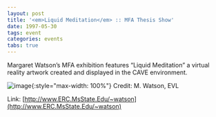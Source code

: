 ```yaml
---
layout: post
title: '<em>Liquid Meditation</em> :: MFA Thesis Show'
date: 1997-05-30
tags: event
categories: events
tabs: true
---
```


Margaret Watson&rsquo;s MFA exhibition features &ldquo;Liquid Meditation&rdquo; a virtual reality artwork created and displayed in the CAVE environment.

![image](https://www.evl.uic.edu/output/originals/liquid.gif-srcw.jpg){:style="max-width: 100%"}
Credit: M. Watson, EVL


Link: [http://www.ERC.MsState.Edu/~watson](http://www.ERC.MsState.Edu/~watson)
